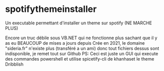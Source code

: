 # spotifythemeinstaller
Un executable permettant d'installer un theme sur spotify (NE MARCHE PLUS)

Encore un truc débile sous VB.NET qui ne fonctionne plus sachant que il y as eu BEAUCOUP de mises a jours depuis
Crée en 2021, le domaine "sideria.fr" n'existe plus (transféré a un ami) donc tout fichiers dessus sont indisponible, je remet tout sur Github
PS: Ceci est juste un GUI qui execute des commandes powershell et utilise spicetify-cli de khanhaset le theme Dribblish
